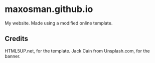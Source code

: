 # maxosman.github.io
My website. Made using a modified online template.

## Credits
HTML5UP.net, for the template.
Jack Cain from Unsplash.com, for the banner.
